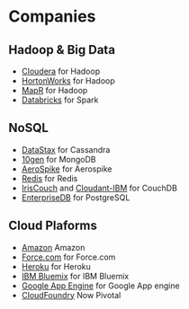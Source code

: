 # Companies

## Hadoop & Big Data

* [Cloudera](http://www.cloudera.com) for Hadoop
* [HortonWorks](http://www.hortonworks.com) for Hadoop
* [MapR](http://www.mapr.com) for Hadoop
* [Databricks](http://www.databricks.com) for Spark


## NoSQL

* [DataStax](http://www.datastax.com) for Cassandra
* [10gen](http://www.mongodb.org) for MongoDB
* [AeroSpike](http://www.aerospike.com) for Aerospike
* [Redis](http://www.redis.io) for Redis
* [IrisCouch](https://www.iriscouch.com) and [Cloudant-IBM](https://cloudant.com/) for CouchDB
* [EnterpriseDB](http://www.enterprisedb.com/) for PostgreSQL

## Cloud Plaforms

* [Amazon](http://aws.amazon.com) Amazon
* [Force.com](http://force.com) for Force.com
* [Heroku](http://www.heroku.com) for Heroku
* [IBM Bluemix](http://www.ibm.com/bluemix) for IBM Bluemix
* [Google App Engine](https://cloud.google.com/appengine/) for Google App engine
* [CloudFoundry](http://www.pivotal.io/) Now Pivotal
